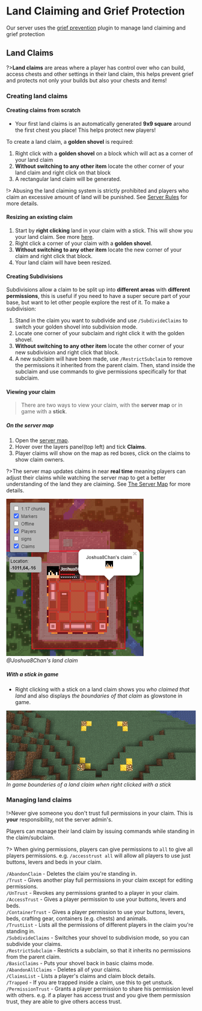 # Land Claiming and Grief Protection
Our server uses the [grief prevention](https://dev.bukkit.org/projects/grief-prevention) plugin to manage land claiming and grief protection
## Land Claims
?>**Land claims** are areas where a player has control over who can build, access chests and other settings in their land claim, this helps prevent grief and protects not only your builds but also your chests and items!
### Creating land claims
#### Creating claims from scratch
- Your first land claims is an automatically generated **9x9 square** around the first chest you place! This helps protect new players!

To create a land claim, a **golden shovel** is required:
1. Right click with a **golden shovel** on a block which will act as a corner of your land claim
2. **Without switching to any other item** locate the other corner of your land claim and right click on that block
3. A rectangular land claim will be generated.

!> Abusing the land claiming system is strictly prohibited and players who claim an excessive amount of land will be punished. See [Server Rules](/serverrules.md) for more details.

#### Resizing an existing claim
1. Start by **right clicking** land in your claim with a stick. This will show you your land claim. See more [here](#With-a-stick-in-game).
2. Right click a corner of your claim with a **golden shovel**.
3. **Without switching to any other item** locate the new corner of your claim and right click that block.
4. Your land claim will have been resized.


#### Creating Subdivisions
Subdivisions allow a claim to be split up into **different areas** with **different permissions**, this is useful if you need to have a super secure part of your base, but want to let other people explore the rest of it. To make a subdivision:
1. Stand in the claim you want to subdivide and use `/SubdivideClaims` to switch your golden shovel into subdivision mode.
2. Locate one corner of your subclaim and right click it with the golden shovel.
3. **Without switching to any other item** locate the other corner of your new subdivision and right click that block.
4. A new subclaim will have been made, use `/RestrictSubclaim` to remove the permissions it inherited from the parent claim. Then, stand inside the subclaim and use commands to give permissions specifically for that subclaim.

#### Viewing your claim
>There are two ways to view your claim, with the **server map** or in game with a **stick**.
##### On the server map
1. Open the [server map](http://tools.server.alexmiao.com:8123/).
2. Hover over the layers panel(top left) and tick **Claims**.
3. Player claims will show on the map as red boxes, click on the claims to show claim owners.

?>The server map updates claims in near **real time** meaning players can adjust their claims while watching the server map to get a better understanding of the land they are claiming. See [The Server Map](/servermap.md) for more details.

![](_media\claimsonmap.png)</br>*@Joshua8Chan's land claim*
##### With a stick in game
- Right clicking with a stick on a land claim shows you *who claimed that land* and also displays *the boundaries of that claim* as glowstone in game.

![bounderies of a claim](_media\landclaimingame.png) *In game bounderies of a land claim when right clicked with a stick*

### Managing land claims
!>Never give someone you don't trust full permissions in your claim. This is **your** responsibility, not the server admin's.

Players can manage their land claim by issuing commands while standing in the claim/subclaim.

?> When giving permissions, players can give permissions to `all` to give all players permissions. e.g. `/accesstrust all` will allow all players to use just buttons, levers and beds in your claim.

`/AbandonClaim` - Deletes the claim you're standing in.</br>
`/Trust` - Gives another play full permissions in your claim except for editing permissions.</br>
`/UnTrust` - Revokes any permissions granted to a player in your claim.</br>
`/AccessTrust` - Gives a player permission to use your buttons, levers and beds.</br>
`/ContainerTrust` - Gives a player permission to use your buttons, levers, beds, crafting gear, containers (e.g. chests) and animals.</br>
`/TrustList` - Lists all the permissions of different players in the claim you're standing in.</br>
`/SubdivideClaims` - Switches your shovel to subdivision mode, so you can subdivide your claims.</br>
`/RestrictSubclaim` - Restricts a subclaim, so that it inherits no permissions from the parent claim.</br>
`/BasicClaims` - Puts your shovel back in basic claims mode.</br>
`/AbandonAllClaims` - Deletes all of your claims.</br>
`/ClaimsList` - Lists a player's claims and claim block details.</br>
`/Trapped` - If you are trapped inside a claim, use this to get unstuck.</br>
`/PermissionTrust` - Grants a player permission to share his permission level with others. e.g. if a player has access trust and you give them permission trust, they are able to give others access trust.</br>